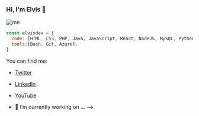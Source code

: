 ### Hi, I'm Elvis 👋

![me](https://user-images.githubusercontent.com/57382598/107990904-7a787880-6fa3-11eb-81f3-0dc8fbe91aa4.jpg)

```javascript
const elvisdev = {
  code: [HTML, CSS, PHP, Java, JavaScript, React, NodeJS, MySQL, Python],
  tools:[Bash, Git, Azure],
}
```

You can find me: 
- [Twitter](https://twitter.com/ElvisDevs)
- [LinkedIn](https://t.co/mMtYbuoIFh)
- [YouTube](https://www.youtube.com/channel/UCpyvp9Vz9unUpX0G9vTvw9A)


- 🔭 I’m currently working on ...
-->
